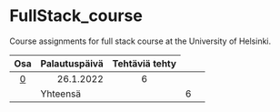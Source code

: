 # FullStack_course
Course assignments for full stack course at the University of Helsinki.  

| Osa | Palautuspäivä | Tehtäviä tehty |
|:---:|--------------:|:--------------:|
|[0](https://github.com/MelDv/FullStack_course/tree/main/osa0) | 26.1.2022 | 6 |
|<td colspan=2> Yhteensä | 6 |
